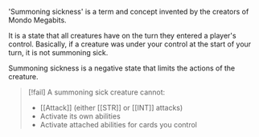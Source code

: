 'Summoning sickness' is a term and concept invented by the creators of Mondo Megabits.

It is a state that all creatures have on the turn they entered a player's control. 
Basically, if a creature was under your control at the start of your turn, it is not summoning sick. 

Summoning sickness is a negative state that limits the actions of the creature.

> [!fail] A summoning sick creature cannot:
> - [[Attack]] (either [[STR]] or [[INT]] attacks)
> - Activate its own abilities
> - Activate attached abilities for cards you control
